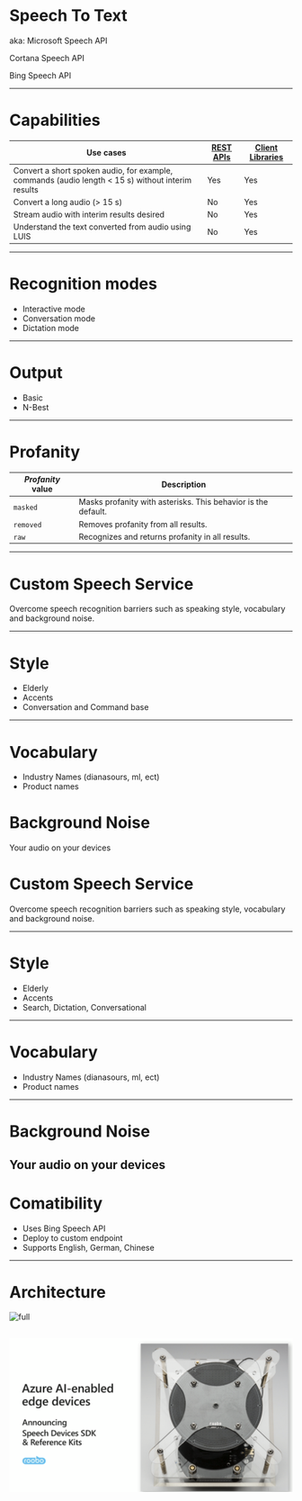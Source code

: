 # Speech To Text

aka:
  Microsoft Speech API

  Cortana Speech API 

  Bing Speech API

---
# Capabilities
| Use cases                                                                                          | [REST APIs] | [Client Libraries] |
|----------------------------------------------------------------------------------------------------|-------------|--------------------|
| Convert a short spoken audio, for example, commands (audio length \< 15 s) without interim results | Yes         | Yes                |
| Convert a long audio (\> 15 s)                                                                     | No          | Yes                |
| Stream audio with interim results desired                                                          | No          | Yes                |
| Understand the text converted from audio using LUIS                                                | No          | Yes                |

[REST APIs]: getstarted/getstartedrest
[Client Libraries]: getstarted/getstartedclientlibraries

---
# Recognition modes

   * Interactive mode
   * Conversation mode
   * Dictation mode

---
# Output
  * Basic
  * N-Best

---
# Profanity

| *Profanity* value | Description                                                   |
|-------------------|---------------------------------------------------------------|
| `masked`          | Masks profanity with asterisks. This behavior is the default. |
| `removed`         | Removes profanity from all results.                           |
| `raw`             | Recognizes and returns profanity in all results.              |

---


# Custom Speech Service

Overcome speech recognition barriers such as speaking style, vocabulary and background noise.

---

# Style
* Elderly
* Accents
* Conversation and Command base

---
# Vocabulary
* Industry Names (dianasours, ml, ect)
* Product names 

# Background Noise
Your audio on your devices

# Custom Speech Service

Overcome speech recognition barriers such as speaking style, vocabulary and background noise.

---

# Style
* Elderly
* Accents
* Search, Dictation, Conversational

---
# Vocabulary
* Industry Names (dianasours, ml, ect)
* Product names 
---
# Background Noise
Your audio on your devices
---
# Comatibility
* Uses Bing Speech API
* Deploy to custom endpoint 
* Supports English, German, Chinese
---

# Architecture

![full](/home/administrator/Source/MicroNotes/Images/ChatBot.png)






![full](https://github.com/Microshak/MicroNotes/blob/master/Images/Screenshot%20from%202018-05-07%2011-04-47.png?raw=true)
---

